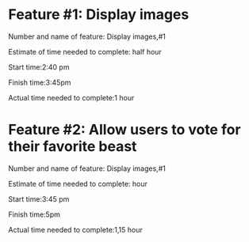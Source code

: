 # Feature #1: Display images
Number and name of feature: Display images,#1

Estimate of time needed to complete: half hour

Start time:2:40 pm

Finish time:3:45pm

Actual time needed to complete:1 hour

# Feature #2: Allow users to vote for their favorite beast

Number and name of feature: Display images,#1

Estimate of time needed to complete: hour

Start time:3:45 pm

Finish time:5pm

Actual time needed to complete:1,15 hour
